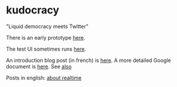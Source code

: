 kudocracy
=========

"Liquid democracy meets Twitter"

There is an early prototype [here](https://github.com/JeanHuguesRobert/l8/blob/master/test/vote.js).

The test UI sometimes runs [here](https://l8-c9-jhr.c9.io/?input=page%20index).

An introduction blog post (in french) is [here](http://virteal.tumblr.com/post/81729964730). A more detailed Google document is [here](https://docs.google.com/document/d/18DAlLESgGSp4RYVu78IjzGqJEjnKOty4uOfWPHTSNFw/edit?usp=sharing). See [also](http://virteal.tumblr.com/post/85621056174)

Posts in english: [about realtime](http://virteal.tumblr.com/post/86071662644)



